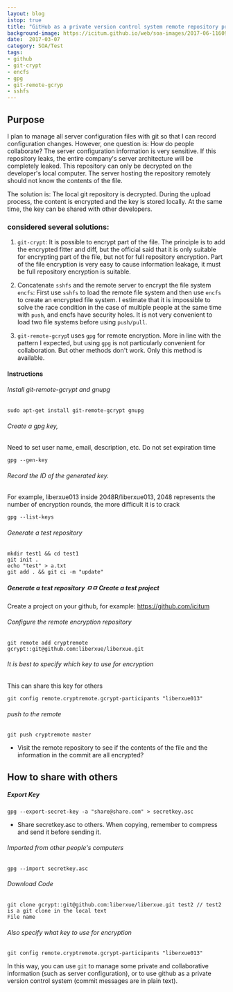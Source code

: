 ```yaml
---
layout: blog
istop: true
title: "GitHub as a private version control system remote repository privatization"
background-image: https://icitum.github.io/web/soa-images/2017-06-116099051.jpg
date:  2017-03-07
category: SOA/Test
tags:
- github
- git-crypt
- encfs
- gpg
- git-remote-gcryp
- sshfs
---
```

 
## Purpose
 
I plan to manage all server configuration files with git so that I can record configuration changes. However, one question is: How do people collaborate? The server configuration information is very sensitive. If this repository leaks, the entire company's server architecture will be completely leaked. This repository can only be decrypted on the developer's local computer. The server hosting the repository remotely should not know the contents of the file.

The solution is: The local git repository is decrypted. During the upload process, the content is encrypted and the key is stored locally. At the same time, the key can be shared with other developers.

### considered several solutions:

1. ``git-crypt``: It is possible to encrypt part of the file. The principle is to add the encrypted fitter and diff, but the official said that it is only suitable for encrypting part of the file, but not for full repository encryption. Part of the file encryption is very easy to cause information leakage, it must be full repository encryption is suitable.

2. Concatenate ``sshfs`` and the remote server to encrypt the file system ``encfs``: First use ``sshfs`` to load the remote file system and then use ``encfs`` to create an encrypted file system. I estimate that it is impossible to solve the race condition in the case of multiple people at the same time with ``push``, and encfs have security holes. It is not very convenient to load two file systems before using ``push/pull``.

3. ``git-remote-gcryp``t uses ``gpg`` for remote encryption. More in line with the pattern I expected, but using ``gpg`` is not particularly convenient for collaboration. But other methods don't work. Only this method is available.

#### Instructions


###### Install git-remote-gcrypt and gnupg
```
sudo apt-get install git-remote-gcrypt gnupg
```
###### Create a gpg key,
  Need to set user name, email, description, etc. Do not set expiration time
```
gpg --gen-key
```
###### Record the ID of the generated key.

For example, liberxue013 inside 2048R/liberxue013, 2048 represents the number of encryption rounds, the more difficult it is to crack
```
gpg --list-keys
```
###### Generate a test repository
```
mkdir test1 && cd test1
git init .
echo "test" > a.txt
git add . && git ci -m "update"
```
##### Generate a test repository ㅁㅁ Create a test project

Create a project on your github, for example: https://github.com/icitum

######  Configure the remote encryption repository
```
git remote add cryptremote gcrypt::git@github.com:liberxue/liberxue.git
```
###### It is best to specify which key to use for encryption
  This can share this key for others
```
git config remote.cryptremote.gcrypt-participants "liberxue013"
```
###### push to the remote
```
git push cryptremote master
```
* Visit the remote repository to see if the contents of the file and the information in the commit are all encrypted?

## How to share with others


##### Export Key
```
gpg --export-secret-key -a "share@share.com" > secretkey.asc
```
- Share secretkey.asc to others. When copying, remember to compress and send it before sending it.

###### Imported from other people's computers
```
gpg --import secretkey.asc
```
###### Download Code
```
git clone gcrypt::git@github.com:liberxue/liberxue.git test2 // test2 is a git clone in the local text
File name
```
###### Also specify what key to use for encryption
```
git config remote.cryptremote.gcrypt-participants "liberxue013"

```

In this way, you can use ``git`` to manage some private and collaborative information (such as server configuration), or to use github as a private version control system (commit messages are in plain text).



